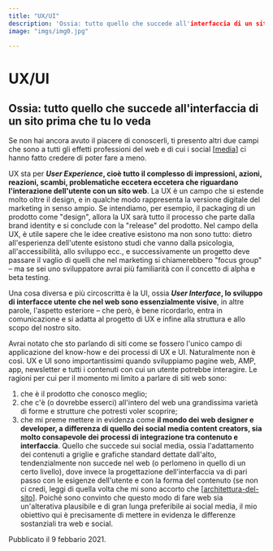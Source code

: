 ```yaml
---
title: "UX/UI"
description: 'Ossia: tutto quello che succede all'interfaccia di un sito prima che tu lo veda'
image: "imgs/img0.jpg"

---
```


# UX/UI

## Ossia: tutto quello che succede all'interfaccia di un sito prima che tu lo veda

Se non hai ancora avuto il piacere di conoscerli, ti presento altri due campi che sono a tutti gli effetti professioni del web e di cui i social [[media]] ci hanno fatto credere di poter fare a meno.

UX sta per __*User Experience*, cioè tutto il complesso di impressioni, azioni, reazioni, scambi, problematiche eccetera eccetera che riguardano l'interazione dell'utente con un sito web__. La UX è un campo che si estende molto oltre il design, e in qualche modo rappresenta la versione digitale del marketing in senso ampio. Se intendiamo, per esempio, il packaging di un prodotto come "design", allora la UX sarà tutto il processo che parte dalla brand identity e si conclude con la "release" del prodotto. Nel campo della UX, è utile sapere che le idee creative esistono ma non sono tutto: dietro all'esperienza dell'utente esistono studi che vanno dalla psicologia, all'accessibilità, allo sviluppo ecc., e successivamente un progetto deve passare il vaglio di quelli che nel marketing si chiamerebbero "focus group" – ma se sei uno sviluppatore avrai più familiarità con il concetto di alpha e beta testing.

Una cosa diversa e più circoscritta è la UI, ossia __*User Interface*, lo sviluppo di interfacce utente che nel web sono essenzialmente visive__, in altre parole, l'aspetto esteriore – che però, è bene ricordarlo, entra in comunicazione e si adatta al progetto di UX e infine alla struttura e allo scopo del nostro sito.

Avrai notato che sto parlando di siti come se fossero l'unico campo di applicazione del know-how e dei processi di UX e UI. Naturalmente non è così. UX e UI sono importantissimi quando sviluppiamo pagine web, AMP, app, newsletter e tutti i contenuti con cui un utente potrebbe interagire. Le ragioni per cui per il momento mi limito a parlare di siti web sono:

1. che è il prodotto che conosco meglio;
2. che c'è (o dovrebbe esserci) all'intero del web una grandissima varietà di forme e strutture che potresti voler scoprire;
3. che mi preme mettere in evidenza come **il mondo dei web designer e developer, a differenza di quello dei social media content creators, sia molto consapevole dei processi di integrazione tra contenuto e interfaccia**. Quello che succede sui social media, ossia l'adattamento dei contenuti a griglie e grafiche standard dettate dall'alto, tendenzialmente non succede nel web (o perlomeno in quello di un certo livello), dove invece la progettazione dell'interfaccia va di pari passo con le esigenze dell'utente e con la forma del contenuto (se non ci credi, leggi di quella volta che mi sono accorto che [[architettura-del-sito]]. Poiché sono convinto che questo modo di fare web sia un'alterativa plausibile e di gran lunga preferibile ai social media, il mio obiettivo qui è precisamente di mettere in evidenza le differenze sostanziali tra web e social.


<p class="date">Pubblicato il 9 febbario 2021.</p>



[//begin]: # "Autogenerated link references for markdown compatibility"
[media]: media.md "Media"
[architettura-del-sito]: architettura-del-sito.md "La struttura del sito plasma la struttura dei pensieri"
[//end]: # "Autogenerated link references"